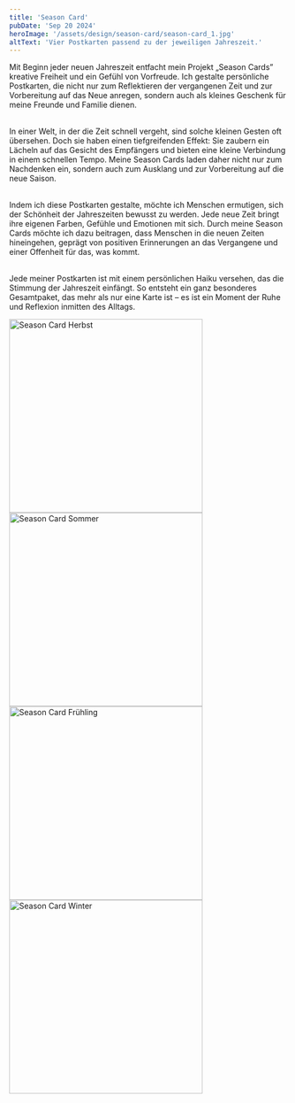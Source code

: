 ```yaml
---
title: 'Season Card'
pubDate: 'Sep 20 2024'
heroImage: '/assets/design/season-card/season-card_1.jpg'
altText: 'Vier Postkarten passend zu der jeweiligen Jahreszeit.'
---
```


Mit Beginn jeder neuen Jahreszeit entfacht mein Projekt &bdquo;Season Cards&rdquo; kreative Freiheit und ein Gefühl von Vorfreude. Ich gestalte persönliche Postkarten, die nicht nur zum Reflektieren der vergangenen Zeit und zur Vorbereitung auf das Neue anregen, sondern auch als kleines Geschenk für meine Freunde und Familie dienen. <br><br>

In einer Welt, in der die Zeit schnell vergeht, sind solche kleinen Gesten oft übersehen. Doch sie haben einen tiefgreifenden Effekt: Sie zaubern ein Lächeln auf das Gesicht des Empfängers und bieten eine kleine Verbindung in einem schnellen Tempo. Meine Season Cards laden daher nicht nur zum Nachdenken ein, sondern auch zum Ausklang und zur Vorbereitung auf die neue Saison.<br><br>

Indem ich diese Postkarten gestalte, möchte ich Menschen ermutigen, sich der Schönheit der Jahreszeiten bewusst zu werden. Jede neue Zeit bringt ihre eigenen Farben, Gefühle und Emotionen mit sich. Durch meine Season Cards möchte ich dazu beitragen, dass Menschen in die neuen Zeiten hineingehen, geprägt von positiven Erinnerungen an das Vergangene und einer Offenheit für das, was kommt.<br><br>

Jede meiner Postkarten ist mit einem persönlichen Haiku versehen, das die Stimmung der Jahreszeit einfängt. So entsteht ein ganz besonderes Gesamtpaket, das mehr als nur eine Karte ist – es ist ein Moment der Ruhe und Reflexion inmitten des Alltags.


![Season Card Herbst](/assets/design/season-card/fall-season-2024.jpg)
![Season Card Sommer](/assets/design/season-card/summer-season-2024.jpg)
![Season Card Frühling](/assets/design/season-card/spring-season-2024.jpg)
![Season Card Winter](/assets/design/season-card/winter-season-2023.jpg)


<style>
    img {
        width: 350px;
        height: auto;
    }
</style>